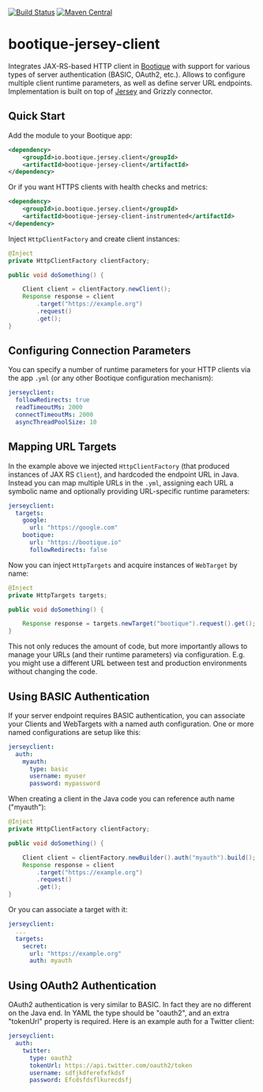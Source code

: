<!--
  Licensed to ObjectStyle LLC under one
  or more contributor license agreements.  See the NOTICE file
  distributed with this work for additional information
  regarding copyright ownership.  The ObjectStyle LLC licenses
  this file to you under the Apache License, Version 2.0 (the
  "License"); you may not use this file except in compliance
  with the License.  You may obtain a copy of the License at

    http://www.apache.org/licenses/LICENSE-2.0

  Unless required by applicable law or agreed to in writing,
  software distributed under the License is distributed on an
  "AS IS" BASIS, WITHOUT WARRANTIES OR CONDITIONS OF ANY
  KIND, either express or implied.  See the License for the
  specific language governing permissions and limitations
  under the License.
  -->

[![Build Status](https://travis-ci.org/bootique/bootique-jersey-client.svg)](https://travis-ci.org/bootique/bootique-jersey-client)
[![Maven Central](https://maven-badges.herokuapp.com/maven-central/io.bootique.jersey.client/bootique-jersey-client/badge.svg)](https://maven-badges.herokuapp.com/maven-central/io.bootique.jersey.client/bootique-jersey-client/)

# bootique-jersey-client

Integrates JAX-RS-based HTTP client in [Bootique](http://bootique.io) with support for various types of 
server authentication (BASIC, OAuth2, etc.). Allows to configure multiple
client runtime parameters, as well as define server URL endpoints.
Implementation is built on top of [Jersey](https://jersey.java.net/)
and Grizzly connector.
 
## Quick Start

Add the module to your Bootique app:

```xml
<dependency>
	<groupId>io.bootique.jersey.client</groupId>
	<artifactId>bootique-jersey-client</artifactId>
</dependency>
```

Or if you want HTTPS clients with health checks and metrics:

```xml
<dependency>
	<groupId>io.bootique.jersey.client</groupId>
	<artifactId>bootique-jersey-client-instrumented</artifactId>
</dependency>
```

Inject `HttpClientFactory` and create client instances:

```java
@Inject
private HttpClientFactory clientFactory;

public void doSomething() {

    Client client = clientFactory.newClient();
    Response response = client
        .target("https://example.org")
        .request()
        .get();
} 
```

## Configuring Connection Parameters

You can specify a number of runtime parameters for your HTTP clients via
the app ```.yml``` (or any other Bootique configuration mechanism):

```yml
jerseyclient:
  followRedirects: true
  readTimeoutMs: 2000
  connectTimeoutMs: 2000
  asyncThreadPoolSize: 10
```

## Mapping URL Targets

In the example above we injected `HttpClientFactory` (that produced instances
of JAX RS `Client`), and hardcoded the endpoint URL in Java. Instead you
can map multiple URLs in the ```.yml```, assigning each URL a symbolic
name and optionally providing URL-specific runtime parameters:

```yml
jerseyclient:
  targets:
    google:
      url: "https://google.com"
    bootique:
      url: "https://bootique.io"
      followRedirects: false
```
Now you can inject `HttpTargets` and acquire instances of `WebTarget`
by name:
```java
@Inject
private HttpTargets targets;

public void doSomething() {

    Response response = targets.newTarget("bootique").request().get();
}
```
This not only reduces the amount of code, but more importantly allows
to manage your URLs (and their runtime parameters) via configuration.
E.g. you might use a different URL between test and production environments
without changing the code.

## Using BASIC Authentication

If your server endpoint requires BASIC authentication, you can associate
your Clients and WebTargets with a named auth configuration. One or more
named configurations are setup like this:

```yml
jerseyclient:
  auth:
    myauth:
      type: basic
      username: myuser
      password: mypassword
```
When creating a client in the Java code you can reference auth name ("myauth"):
```java
@Inject
private HttpClientFactory clientFactory;

public void doSomething() {

    Client client = clientFactory.newBuilder().auth("myauth").build();
    Response response = client
        .target("https://example.org")
        .request()
        .get();
} 
```
Or you can associate a target with it:
```yml
jerseyclient:
  ...
  targets:
    secret:
      url: "https://example.org"
      auth: myauth
```

## Using OAuth2 Authentication

OAuth2 authentication is very similar to BASIC. In fact they are no different
on the Java end. In YAML the type should be "oauth2", and an extra "tokenUrl"
property is required. Here is an example auth for a Twitter client:

```yml
jerseyclient:
  auth:
    twitter:
      type: oauth2
      tokenUrl: https://api.twitter.com/oauth2/token
      username: sdfjkdferefxfkdsf
      password: Efcdsfdsflkurecdsfj 
```

